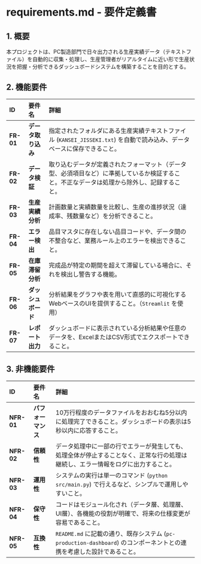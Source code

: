 # requirements.md - 要件定義書

## 1. 概要

本プロジェクトは、PC製造部門で日々出力される生産実績データ（テキストファイル）を自動的に収集・処理し、生産管理者がリアルタイムに近い形で生産状況を把握・分析できるダッシュボードシステムを構築することを目的とする。

## 2. 機能要件

| ID      | 要件名             | 詳細                                                                                                                               |
| :------ | :----------------- | :--------------------------------------------------------------------------------------------------------------------------------- |
| **FR-01** | **データ取り込み**     | 指定されたフォルダにある生産実績テキストファイル (`KANSEI_JISSEKI.txt`) を自動で読み込み、データベースに保存できること。         |
| **FR-02** | **データ検証**       | 取り込むデータが定義されたフォーマット（データ型、必須項目など）に準拠しているか検証すること。不正なデータは処理から除外し、記録すること。 |
| **FR-03** | **生産実績分析**     | 計画数量と実績数量を比較し、生産の進捗状況（達成率、残数量など）を分析できること。                                               |
| **FR-04** | **エラー検出**       | 品目マスタに存在しない品目コードや、データ間の不整合など、業務ルール上のエラーを検出できること。                                   |
| **FR-05** | **在庫滞留分析**     | 完成品が特定の期間を超えて滞留している場合に、それを検出し警告する機能。                                                           |
| **FR-06** | **ダッシュボード**     | 分析結果をグラフや表を用いて直感的に可視化するWebベースのUIを提供すること。（`Streamlit` を使用）                                |
| **FR-07** | **レポート出力**     | ダッシュボードに表示されている分析結果や任意のデータを、ExcelまたはCSV形式でエクスポートできること。                                 |

## 3. 非機能要件

| ID        | 要件名       | 詳細                                                                                                                             |
| :-------- | :----------- | :------------------------------------------------------------------------------------------------------------------------------- |
| **NFR-01**  | **パフォーマンス** | 10万行程度のデータファイルをおおむね5分以内に処理完了できること。ダッシュボードの表示は5秒以内に応答すること。                     |
| **NFR-02**  | **信頼性**     | データ処理中に一部の行でエラーが発生しても、処理全体が停止することなく、正常な行の処理は継続し、エラー情報をログに出力すること。 |
| **NFR-03**  | **運用性**     | システムの実行は単一のコマンド (`python src/main.py`) で行えるなど、シンプルで運用しやすいこと。                                 |
| **NFR-04**  | **保守性**     | コードはモジュール化され（データ層、処理層、UI層）、各機能の役割が明確で、将来の仕様変更が容易であること。                     |
| **NFR-05**  | **互換性**     | `README.md` に記載の通り、既存システム (`pc-production-dashboard`) のコンポーネントとの連携を考慮した設計であること。            |
